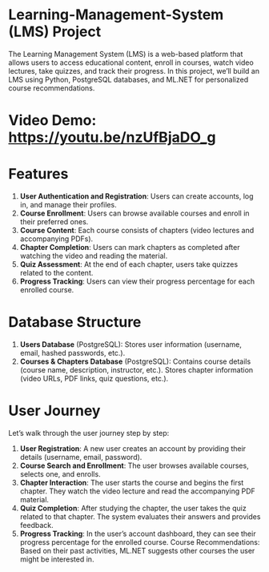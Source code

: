 # Learning-Management-System (LMS) Project
The Learning Management System (LMS) is a web-based platform that allows users to access educational content, enroll in courses, watch video lectures, take quizzes, and track their progress. In this project, we’ll build an LMS using Python, PostgreSQL databases, and ML.NET for personalized course recommendations.

# Video Demo: https://youtu.be/nzUfBjaDO_g

# Features
1. **User Authentication and Registration**:
Users can create accounts, log in, and manage their profiles.
2. **Course Enrollment**:
Users can browse available courses and enroll in their preferred ones.
3. **Course Content**:
Each course consists of chapters (video lectures and accompanying PDFs).
4. **Chapter Completion**:
Users can mark chapters as completed after watching the video and reading the material.
5. **Quiz Assessment**:
At the end of each chapter, users take quizzes related to the content.
6. **Progress Tracking**:
Users can view their progress percentage for each enrolled course.

# Database Structure
1. **Users Database** (PostgreSQL):
Stores user information (username, email, hashed passwords, etc.).
2. **Courses & Chapters Database** (PostgreSQL):
Contains course details (course name, description, instructor, etc.). Stores chapter information (video URLs, PDF links, quiz questions, etc.).

# User Journey
Let’s walk through the user journey step by step:

1. **User Registration**:
A new user creates an account by providing their details (username, email, password).
2. **Course Search and Enrollment**:
The user browses available courses, selects one, and enrolls.
3. **Chapter Interaction**:
The user starts the course and begins the first chapter.
They watch the video lecture and read the accompanying PDF material.
4. **Quiz Completion**:
After studying the chapter, the user takes the quiz related to that chapter.
The system evaluates their answers and provides feedback.
5. **Progress Tracking**:
In the user’s account dashboard, they can see their progress percentage for the enrolled course.
Course Recommendations:
Based on their past activities, ML.NET suggests other courses the user might be interested in.

